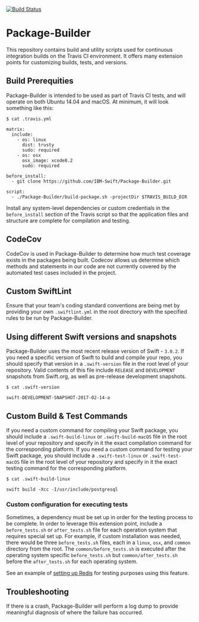 [![Build Status](https://travis-ci.org/IBM-Swift/Package-Builder.svg?branch=master)](https://travis-ci.org/IBM-Swift/Package-Builder)

# Package-Builder

This repository contains build and utility scripts used for continuous integration builds on the Travis CI environment. It offers many extension points for customizing builds, tests, and versions.

## Build Prerequities

Package-Builder is intended to be used as part of Travis CI tests, and will operate on both Ubuntu 14.04 and macOS.  At minimum, it will look something like this:

```
$ cat .travis.yml

matrix:
  include:
    - os: linux
      dist: trusty
      sudo: required
    - os: osx
      osx_image: xcode8.2
      sudo: required

before_install:
  - git clone https://github.com/IBM-Swift/Package-Builder.git

script:
  - ./Package-Builder/build-package.sh -projectDir $TRAVIS_BUILD_DIR
```

Install any system-level dependencies or custom credentials in the `before_install` section of the Travis script so that the application files and structure are complete for compilation and testing.

## CodeCov
CodeCov is used in Package-Builder to determine how much test coverage exists in the packages being built. Codecov allows us determine which methods and statements in our code are not currently covered by the automated test cases included in the project.

## Custom SwiftLint
Ensure that your team's coding standard conventions are being met by providing your own `.swiftlint.yml` in the root directory with the specified rules to be run by Package-Builder.

## Using different Swift versions and snapshots
Package-Builder uses the most recent release version of Swift - `3.0.2`.  If you need a specific version of Swift to build and compile your repo, you should specify that version in a `.swift-version` file in the root level of your repository.  Valid contents of this file include `RELEASE` and `DEVELOPMENT` snapshots from Swift.org, as well as pre-release development snapshots.  

```
$ cat .swift-version

swift-DEVELOPMENT-SNAPSHOT-2017-02-14-a
```

## Custom Build & Test Commands
If you need a custom command for compiling your Swift package, you should include a `.swift-build-linux` or `.swift-build-macOS` file in the root level of your repository and specify in it the exact compilation command for the corresponding platform. If you need a custom command for testing your Swift package, you should include a `.swift-test-linux` or `.swift-test-macOS` file in the root level of your repository and specify in it the exact testing command for the corresponding platform.
```
$ cat .swift-build-linux

swift build -Xcc -I/usr/include/postgresql
```

### Custom configuration for executing tests
Sometimes, a dependency must be set up in order for the testing process to be complete.  In order to leverage this extension point, include a `before_tests.sh` or `after_tests.sh` file for each operation system that requires special set up. For example, if custom installation was needed, there would be three `before_tests.sh` files, each in a `linux`, `osx`, and `common` directory from the root.  The `common/before_tests.sh` is executed after the operating system specific `before_tests.sh` but `common/after_tests.sh` before the `after_tests.sh` for each operating system.

See an example of [setting up Redis](https://github.com/IBM-Swift/Kitura-CI/tree/master/Kitura-redis) for testing purposes using this feature.

## Troubleshooting
If there is a crash, Package-Builder will perform a log dump to provide meaningful diagnosis of where the failure has occurred.
